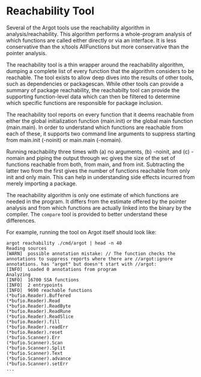 
# Reachability Tool

Several of the Argot tools use the reachability algorithm in analysis/reachability.  This algorithm performs a whole-program analysis of which functions are called either directly or via an interface.  It is less conservative than the x/tools AllFunctions but more conservative than the pointer analysis.  

The reachability tool is a thin wrapper around the reachability algorithm, dumping a complete list of every function that the algorithm considers to be reachable.  The tool exists to allow deep dives into the results of other tools, such as dependencies or packagescan.  While other tools can provide a summary of package reachability, the reachabilty tool can provide the supporting function-level data which can then be filtered to determine which specific functions are responsible for package inclusion.  

The reachability tool reports on every function that it deems reachable from either the global initialization function (main.init) or the global main function (main.main).  In order to understand which functions are reachable from each of these, it supports two command line arguments to suppress starting from main.init (-noinit) or main.main (-nomain).  

Running reachability three times with (a) no arguments, (b) -noinit, and (c) -nomain and piping the output through wc gives the size of the set of functions reachable from both, from main, and from  init.  Subtracting the latter two from the first gives the number of functions reachable from only init and only main.  This can help in understanding side effects incurred from merely importing a package.

The reachability algorithm is only one estimate of which functions are needed in the program.  It differs from the estimate offered by the pointer analysis and from which functions are actually linked into the binary by the compiler.  The `compare` tool is provided to better understand these differences.  

For example, running the tool on Argot itself should look like:
```shell
argot reachability ./cmd/argot | head -n 40
Reading sources
[WARN]  possible annotation mistake: // The function checks the annotations to suppress reports where there are //argot:ignore annotations. has "argot" but doesn't start with //argot:
[INFO]  Loaded 0 annotations from program
Analyzing
[INFO]  16700 SSA functions
[INFO]  2 entrypoints
[INFO]  9690 reachable functions
(*bufio.Reader).Buffered
(*bufio.Reader).Read
(*bufio.Reader).ReadByte
(*bufio.Reader).ReadRune
(*bufio.Reader).ReadSlice
(*bufio.Reader).fill
(*bufio.Reader).readErr
(*bufio.Reader).reset
(*bufio.Scanner).Err
(*bufio.Scanner).Scan
(*bufio.Scanner).Split
(*bufio.Scanner).Text
(*bufio.Scanner).advance
(*bufio.Scanner).setErr
...
```